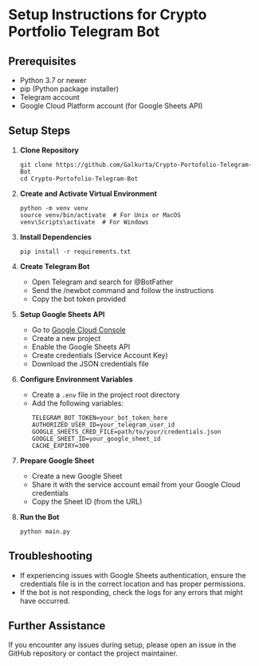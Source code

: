 # Setup Instructions for Crypto Portfolio Telegram Bot

## Prerequisites

- Python 3.7 or newer
- pip (Python package installer)
- Telegram account
- Google Cloud Platform account (for Google Sheets API)

## Setup Steps

1. **Clone Repository**

   ```
   git clone https://github.com/Galkurta/Crypto-Portofolio-Telegram-Bot
   cd Crypto-Portofolio-Telegram-Bot
   ```

2. **Create and Activate Virtual Environment**

   ```
   python -m venv venv
   source venv/bin/activate  # For Unix or MacOS
   venv\Scripts\activate  # For Windows
   ```

3. **Install Dependencies**

   ```
   pip install -r requirements.txt
   ```

4. **Create Telegram Bot**

   - Open Telegram and search for @BotFather
   - Send the /newbot command and follow the instructions
   - Copy the bot token provided

5. **Setup Google Sheets API**

   - Go to [Google Cloud Console](https://console.cloud.google.com/)
   - Create a new project
   - Enable the Google Sheets API
   - Create credentials (Service Account Key)
   - Download the JSON credentials file

6. **Configure Environment Variables**

   - Create a `.env` file in the project root directory
   - Add the following variables:
     ```
     TELEGRAM_BOT_TOKEN=your_bot_token_here
     AUTHORIZED_USER_ID=your_telegram_user_id
     GOOGLE_SHEETS_CRED_FILE=path/to/your/credentials.json
     GOOGLE_SHEET_ID=your_google_sheet_id
     CACHE_EXPIRY=300
     ```

7. **Prepare Google Sheet**

   - Create a new Google Sheet
   - Share it with the service account email from your Google Cloud credentials
   - Copy the Sheet ID (from the URL)

8. **Run the Bot**
   ```
   python main.py
   ```

## Troubleshooting

- If experiencing issues with Google Sheets authentication, ensure the credentials file is in the correct location and has proper permissions.
- If the bot is not responding, check the logs for any errors that might have occurred.

## Further Assistance

If you encounter any issues during setup, please open an issue in the GitHub repository or contact the project maintainer.
